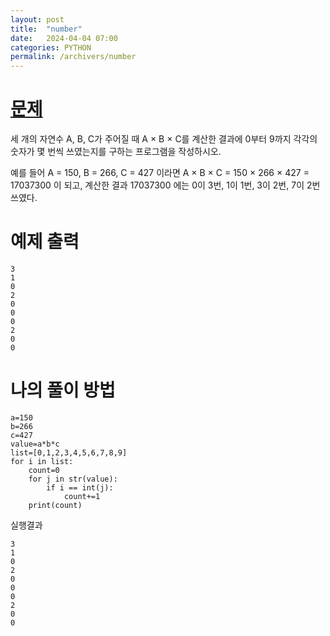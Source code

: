 ```yaml
---
layout: post
title:  "number"
date:   2024-04-04 07:00
categories: PYTHON
permalink: /archivers/number
---
```

[문제]:https://www.acmicpc.net/problem/2577
# [문제]
세 개의 자연수 A, B, C가 주어질 때 A × B × C를 계산한 결과에 0부터 9까지 각각의 숫자가 몇 번씩 쓰였는지를 구하는 프로그램을 작성하시오.

예를 들어 A = 150, B = 266, C = 427 이라면 A × B × C = 150 × 266 × 427 = 17037300 이 되고, 계산한 결과 17037300 에는 0이 3번, 1이 1번, 3이 2번, 7이 2번 쓰였다.

# 예제 출력

```ptchon
3
1
0
2
0
0
0
2
0
0
```
# 나의 풀이 방법

```ptchon
a=150
b=266
c=427
value=a*b*c
list=[0,1,2,3,4,5,6,7,8,9]
for i in list:
    count=0
    for j in str(value):
        if i == int(j):
            count+=1
    print(count)
```    
실행결과
```
3
1
0
2
0
0
0
2
0
0
```
